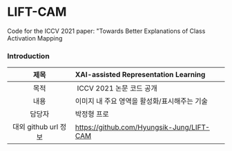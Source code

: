 # LIFT-CAM
Code for the ICCV 2021 paper: "Towards Better Explanations of Class Activation Mapping

### Introduction
| 제목 | XAI-assisted Representation Learning |
|:---:|:---|
| 목적 | ICCV 2021 논문 코드 공개 |
| 내용 | 이미지 내 주요 영역을 활성화/표시해주는 기술 |
| 담당자 | 박정형 프로 |
| 대외 github url 정보 | https://github.com/Hyungsik-Jung/LIFT-CAM |
